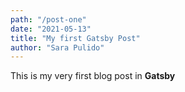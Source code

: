 ```yaml
---
path: "/post-one"
date: "2021-05-13"
title: "My first Gatsby Post"
author: "Sara Pulido"
---
```


This is my very first blog post in **Gatsby**


